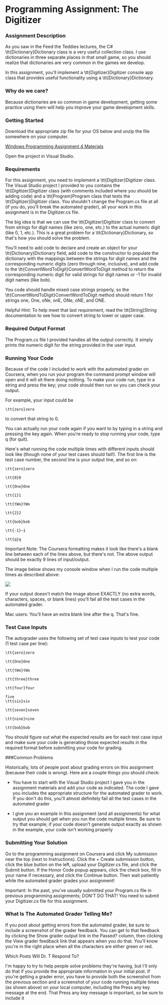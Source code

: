 # Programming Assignment: The Digitizer

### Assignment Description  

As you saw in the Feed the Teddies lectures, the C# \tt{Dictionary}Dictionary class is a very useful collection class. I use dictionaries in three separate places in that small game, so you should realize that dictionaries are very common in the games we develop.

In this assignment, you'll implement a \tt{Digitizer}Digitizer console app class that provides useful functionality using a \tt{Dictionary}Dictionary.

### Why do we care?

Because dictionaries are so common in game development, getting some practice using them will help you improve your game development skills.

### Getting Started

Download the appropriate zip file for your OS below and unzip the file somewhere on your computer.

[Windows Programming Assignment 4 Materials](https://d3c33hcgiwev3.cloudfront.net/xOIZ4aPDRTuiGeGjwzU7qg_d45bab2523f6414cb215442c9ce9365c_4-Windows-Programming-Assignment-4-Materials.zip?Expires=1643068800&Signature=HpeKkEqP-mWhqVbfLewaN7S3bJbKDgbO~sHLvsjGAXM347f-fd1gl77BDXCgPMRZ6u7BJnzRihUfYszHG2pgRf9rC1IqyUttSkdzWohdh-~0WOru4e98FE-P5X03GZsRFMVQPGOxSu8UOlBwqrdOkKpVqbgJKZR0062vLg3h-w0_&Key-Pair-Id=APKAJLTNE6QMUY6HBC5A)

Open the project in Visual Studio. 

### Requirements

For this assignment, you need to implement a \tt{Digitizer}Digitizer class. The Visual Studio project I provided to you contains the \tt{Digitizer}Digitizer class (with comments included where you should be adding code) and a \tt{Program}Program class that tests the \tt{Digitizer}Digitizer class. You shouldn't change the Program.cs file at all (if you do, you'll break the automated grader), all your work in this assignment is in the Digitizer.cs file.

The big idea is that we can use the \tt{Digitizer}Digitizer class to convert from strings for digit names (like zero, one, etc.) to the actual numeric digit (like 0, 1, etc.). This is a great problem for a \tt{Dictionary}Dictionary, so that's how you should solve the problem.

You'll need to add code to declare and create an object for your \tt{Dictionary}Dictionary field, add code to the constructor to populate the dictionary with the mappings between the strings for digit names and the corresponding numeric digits (zero through nine, inclusive), and add code to the \tt{ConvertWordToDigit}ConvertWordToDigit method to return the corresponding numeric digit for valid strings for digit names or -1 for invalid digit names (like bob).

You code should handle mixed case strings properly, so the \tt{ConvertWordToDigit}ConvertWordToDigit method should return 1 for strings one, One, oNe, onE, ONe, oNE, and ONE.

Helpful Hint: To help meet that last requirement, read the \tt{String}String documentation to see how to convert string to lower or upper case.

### Required Output Format

The Program.cs file I provided handles all the output correctly. It simply prints the numeric digit for the string provided in the user input.

### Running Your Code

Because of the code I included to work with the automated grader on Coursera, when you run your program the command prompt window will open and it will sit there doing nothing. To make your code run, type in a string and press the <Enter> key; your code should then run so you can check your output. 

For example, your input could be
```
\tt{zero}zero
```
to convert that string to 0.

You can actually run your code again if you want to by typing in a string and pressing the <Enter> key again. When you’re ready to stop running your code, type q (for quit).

Here's what running the code multiple times with different inputs should look like (though none of your test cases should fail!). The first line is the test case number, the second line is your output line, and so on:  
```
\tt{zero}zero

\tt{0}0

\tt{One}One

\tt{1}1

\tt{tWo}tWo

\tt{2}2

\tt{bob}bob

\tt{-1}−1

\tt{q}q
```
Important Note: The Coursera formatting makes it look like there's a blank line between each of the lines above, but there's not. The above output should be exactly 9 lines of input/output.

The image below shows my console window when I run the code multiple times as described above:
  
![](https://d3c33hcgiwev3.cloudfront.net/imageAssetProxy.v1/KDEewOEDQV6xHsDhA8FeKQ_5994eca6c743f2627bd5f67962703c46_Programming-Assignment-4-Multiple-Runs.png?expiry=1643068800000&hmac=hRD4n3xxfZRUFB_gxFrq_onslLqA4gNyc-wIZOtVUoU)
  
If your output doesn't match the image above EXACTLY (no extra words, characters, spaces, or blank lines) you'll fail all the test cases in the automated grader.

Mac users: You'll have an extra blank line after the q. That's fine.  

### Test Case Inputs

The autograder uses the following set of test case inputs to test your code (1 test case per line):
```
\tt{zero}zero

\tt{One}One

\tt{tWo}tWo

\tt{three}three

\tt{four}four

five
\tt{six}six

\tt{seven}seven 

\tt{nine}nine

\tt{bob}bob
```
You should figure out what the expected results are for each test case input and make sure your code is generating those expected results in the required format before submitting your code for grading.

###Common Problems

Historically, lots of people post about grading errors on this assignment (because their code is wrong). Here are a couple things you should check:

 - You have to start with the Visual Studio project I gave you in the assignment materials and add your code as indicated. The code I gave you includes the appropriate structure for the automated grader to work. If you don't do this, you'll almost definitely fail all the test cases in the automated grader

 - I give you an example in this assignment (and all assignments) for what output you should get when you run the code multiple times. Be sure to try that example; if your code doesn't generate output exactly as shown in the example, your code isn't working properly    

### Submitting Your Solution

Go to the programming assignment on Coursera and click My submission near the top (next to Instructions). Click the + Create submission button, click the blue button on the left, upload your Digitizer.cs file, and click the Submit button. If the Honor Code popup appears, click the check box, fill in your name if necessary, and click the Continue button. Then wait patiently while the automated grader grades your assignment!

Important: In the past, you've usually submitted your Program.cs file in previous programming assignments; DON'T DO THAT! You need to submit your Digitizer.cs file for this assignment.

### What Is The Automated Grader Telling Me?

If you post about getting errors from the automated grader, be sure to include a screenshot of the grader feedback. You can get to that feedback by clicking the Show grader output link in the Passed? column, then clicking the View grader feedback link that appears when you do that. You'll know you're in the right place when all the characters are either green or red.

Which Posts Will Dr. T Respond To?

I'm happy to try to help people solve problems they're having, but I'll only do that if you provide the appropriate information in your initial post. If you're getting a grader error, you have to provide both the screenshot from the previous section and a screenshot of your code running multiple times (as shown above) on your local computer, including the Press any key message at the end. That Press any key message is important, so be sure to include it
